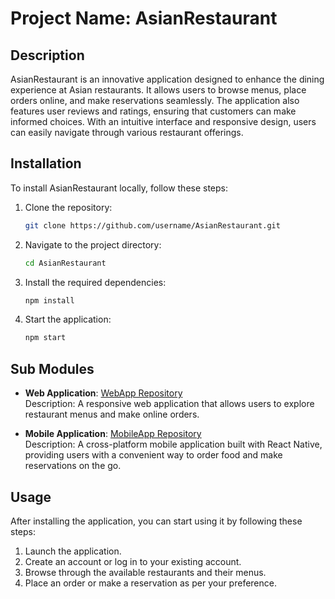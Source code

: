 # Project Name: AsianRestaurant

## Description
AsianRestaurant is an innovative application designed to enhance the dining experience at Asian restaurants. It allows users to browse menus, place orders online, and make reservations seamlessly. The application also features user reviews and ratings, ensuring that customers can make informed choices. With an intuitive interface and responsive design, users can easily navigate through various restaurant offerings.

## Installation
To install AsianRestaurant locally, follow these steps:
1. Clone the repository:
   ```bash
   git clone https://github.com/username/AsianRestaurant.git
   ```
2. Navigate to the project directory:
   ```bash
   cd AsianRestaurant
   ```
3. Install the required dependencies:
   ```bash
   npm install
   ```
4. Start the application:
   ```bash
   npm start
   ```

## Sub Modules
- **Web Application**: [WebApp Repository](https://github.com/tanyashybko/AsianRestaurantweb)  
  Description: A responsive web application that allows users to explore restaurant menus and make online orders.

- **Mobile Application**: [MobileApp Repository](https://github.com/tanyashybko/AsianRestaurantmobile)  
  Description: A cross-platform mobile application built with React Native, providing users with a convenient way to order food and make reservations on the go.

## Usage
After installing the application, you can start using it by following these steps:
1. Launch the application.
2. Create an account or log in to your existing account.
3. Browse through the available restaurants and their menus.
4. Place an order or make a reservation as per your preference.

